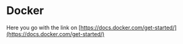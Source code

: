 # Docker

Here you go with the link on [https://docs.docker.com/get-started/](https://docs.docker.com/get-started/)
